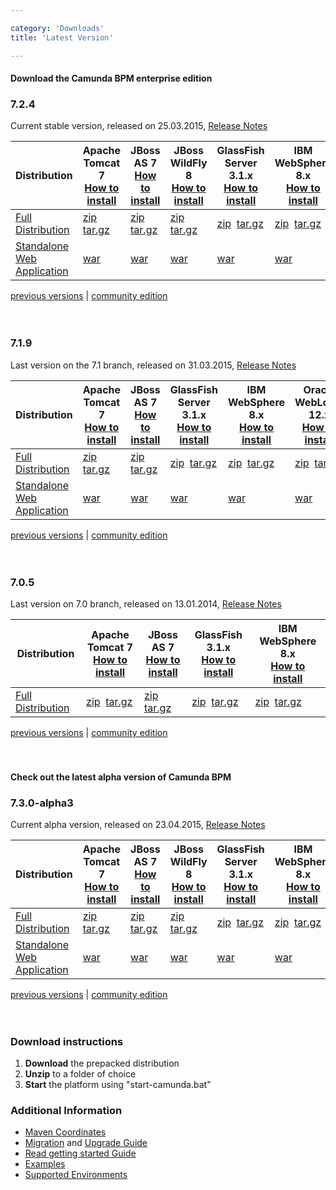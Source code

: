 ```yaml
---

category: 'Downloads'
title: 'Latest Version'

---
```


#### Download the Camunda BPM enterprise edition

<section class="row">
  <div class="col-md-12">
    <h3>7.2.4</h3>
    <p>
      Current stable version, released on 25.03.2015, <a target="_blank" href="https://app.camunda.com/jira/secure/ReleaseNote.jspa?projectId=10230&version=13507">Release Notes</a>
    </p>
    <table class="table table-responsive">
      <thead>
      <tr>
        <th class="table-condensed-column">
         Distribution
        </th>
        <th>
          <center>
            Apache <br/>
            Tomcat 7
          </center>
          <a href="ref:/guides/installation-guide/tomcat/">How to install</a>
        </th>
        <th>
          <center>
            JBoss <br/>
            AS 7
          </center>
          <a href="ref:/guides/installation-guide/jboss/">How to install</a>
        </th>
        <th>
          <center>
            JBoss <br/>
            WildFly 8
          </center>
          <a href="ref:/guides/installation-guide/jboss/">How to install</a>
        </th>
        <th>
          <center>
            GlassFish <br/>
            Server 3.1.x
          </center>
          <a href="ref:/guides/installation-guide/glassfish/">How to install</a>
        </th>
        <th>
          <center>
            IBM <br/>
            WebSphere 8.x
          </center>
          <a href="ref:/guides/installation-guide/was/">How to install</a>
        </th>
        <th>
          <center>
            Oracle <br/>
            WebLogic 12.x
          </center>
          <a href="ref:/guides/installation-guide/wls/">How to install</a>
        </th>
      </tr>
      </thead>
      <tbody>
        <tr class="well">
          <td>
            <a href="ref:/guides/user-guide/#introduction-download-full-distribution">Full Distribution</a>
          </td>
          <td>
            <a class="btn btn-sm btn-default download-bpm" href="http://camunda.org/enterprise-release/camunda-bpm/tomcat/7.2/7.2.4/camunda-bpm-ee-tomcat-7.2.4-ee.zip">zip</a>&nbsp;
            <a class="btn btn-sm btn-default download-bpm" href="http://camunda.org/enterprise-release/camunda-bpm/tomcat/7.2/7.2.4/camunda-bpm-ee-tomcat-7.2.4-ee.tar.gz">tar.gz</a>
          </td>
          <td>
            <a class="btn btn-sm btn-default download-bpm" href="http://camunda.org/enterprise-release/camunda-bpm/jboss/7.2/7.2.4/camunda-bpm-ee-jboss-7.2.4-ee.zip">zip</a>&nbsp;
            <a class="btn btn-sm btn-default download-bpm" href="http://camunda.org/enterprise-release/camunda-bpm/jboss/7.2/7.2.4/camunda-bpm-ee-jboss-7.2.4-ee.tar.gz">tar.gz</a>
          </td>
          <td>
            <a class="btn btn-sm btn-default download-bpm" href="http://camunda.org/enterprise-release/camunda-bpm/wildfly/7.2/7.2.4/camunda-bpm-ee-wildfly-7.2.4-ee.zip">zip</a>&nbsp;
            <a class="btn btn-sm btn-default download-bpm" href="http://camunda.org/enterprise-release/camunda-bpm/wildfly/7.2/7.2.4/camunda-bpm-ee-wildfly-7.2.4-ee.tar.gz">tar.gz</a>
          </td>
          <td>
            <a class="btn btn-sm btn-default download-bpm" href="http://camunda.org/enterprise-release/camunda-bpm/glassfish/7.2/7.2.4/camunda-bpm-ee-glassfish-7.2.4-ee.zip">zip</a>&nbsp;
            <a class="btn btn-sm btn-default download-bpm" href="http://camunda.org/enterprise-release/camunda-bpm/glassfish/7.2/7.2.4/camunda-bpm-ee-glassfish-7.2.4-ee.tar.gz">tar.gz</a>
          </td>
          <td>
            <a class="btn btn-sm btn-default download-bpm" href="http://camunda.org/enterprise-release/camunda-bpm/ibm-was/7.2/7.2.4/camunda-ee-ibm-was-7.2.4-ee.zip">zip</a>&nbsp;
            <a class="btn btn-sm btn-default download-bpm" href="http://camunda.org/enterprise-release/camunda-bpm/ibm-was/7.2/7.2.4/camunda-ee-ibm-was-7.2.4-ee.tar.gz">tar.gz</a>
          </td>
          <td>
            <a class="btn btn-sm btn-default download-bpm" href="http://camunda.org/enterprise-release/camunda-bpm/oracle-wls/7.2/7.2.4/camunda-ee-oracle-wls-7.2.4-ee.zip">zip</a>&nbsp;
            <a class="btn btn-sm btn-default download-bpm" href="http://camunda.org/enterprise-release/camunda-bpm/oracle-wls/7.2/7.2.4/camunda-ee-oracle-wls-7.2.4-ee.tar.gz">tar.gz</a>
          </td>
        </tr>
        <tr>
          <td>
            <a href="ref:/guides/user-guide/#introduction-download-standalone-web-application-distribution">Standalone Web Application</a>
          </td>
          <td>
            <a class="btn btn-sm btn-default download-bpm" href="http://camunda.org/enterprise-release/camunda-bpm/tomcat/7.2/7.2.4/camunda-webapp-ee-tomcat-standalone-7.2.4-ee.war">war</a>&nbsp;
          </td>
          <td>
            <a class="btn btn-sm btn-default download-bpm" href="http://camunda.org/enterprise-release/camunda-bpm/jboss/7.2/7.2.4/camunda-webapp-ee-jboss-standalone-7.2.4-ee.war">war</a>&nbsp;
          </td>
          <td>
            <a class="btn btn-sm btn-default download-bpm" href="http://camunda.org/enterprise-release/camunda-bpm/jboss/7.2/7.2.4/camunda-webapp-ee-jboss-standalone-7.2.4-ee.war">war</a>&nbsp;
          </td>
          <td>
            <a class="btn btn-sm btn-default download-bpm" href="http://camunda.org/enterprise-release/camunda-bpm/glassfish/7.2/7.2.4/camunda-webapp-ee-glassfish-standalone-7.2.4-ee.war">war</a>&nbsp;
          </td>
          <td>
            <a class="btn btn-sm btn-default download-bpm" href="http://camunda.org/enterprise-release/camunda-bpm/ibm-was/7.2/7.2.4/camunda-webapp-ee-was-standalone-7.2.4-ee.war">war</a>&nbsp;
          </td>
          <td>
            <a class="btn btn-sm btn-default download-bpm" href="http://camunda.org/enterprise-release/camunda-bpm/oracle-wls/7.2/7.2.4/camunda-webapp-ee-wls-standalone-7.2.4-ee.war">war</a>&nbsp;
          </td>
        </tr>
      </tbody>
    </table>
  </div>
</section>
<div class="row">
  <div class="col-md-12">
    <p class="pull-right">
      <a href="ref:/enterprise/previous-downloads.html">previous versions</a> |
      <a href="http://camunda.org/download">community edition</a><br><br><br>
    </p>
  </div>
</div>

<section class="row">
  <div class="col-md-12">
    <h3>7.1.9</h3>
    <p>
      Last version on the 7.1 branch, released on 31.03.2015, <a target="_blank" href="https://app.camunda.com/jira/secure/ReleaseNote.jspa?projectId=10230&version=13502">Release Notes</a>
    </p>
    <table class="table table-responsive">
      <thead>
      <tr>
        <th>
         Distribution
        </th>
        <th>
          <center>
            Apache <br/>
            Tomcat 7
          </center>
          <a href="ref:/guides/installation-guide/tomcat/">How to install</a>
        </th>
        <th>
          <center>
            JBoss <br/>
            AS 7
          </center>
          <a href="ref:/guides/installation-guide/jboss/">How to install</a>
        </th>
        <th>
          <center>
            GlassFish <br/>
            Server 3.1.x
          </center>
          <a href="ref:/guides/installation-guide/glassfish/">How to install</a>
        </th>
        <th>
          <center>
            IBM <br/>
            WebSphere 8.x
          </center>
          <a href="ref:/guides/installation-guide/was/">How to install</a>
        </th>
        <th>
          <center>
            Oracle <br/>
            WebLogic 12.x
          </center>
          <a href="ref:/guides/installation-guide/wls/">How to install</a>
        </th>
      </tr>
      </thead>
      <tbody>
        <tr class="well">
          <td>
            <a href="ref:/guides/user-guide/#introduction-download-full-distribution">Full Distribution</a>
          </td>
          <td>
            <a class="btn btn-sm btn-default download-bpm" href="http://camunda.org/enterprise-release/camunda-bpm/tomcat/7.1/7.1.9/camunda-bpm-ee-tomcat-7.1.9-ee.zip">zip</a>&nbsp;
            <a class="btn btn-sm btn-default download-bpm" href="http://camunda.org/enterprise-release/camunda-bpm/tomcat/7.1/7.1.9/camunda-bpm-ee-tomcat-7.1.9-ee.tar.gz">tar.gz</a>
          </td>
          <td>
            <a class="btn btn-sm btn-default download-bpm" href="http://camunda.org/enterprise-release/camunda-bpm/jboss/7.1/7.1.9/camunda-bpm-ee-jboss-7.1.9-ee.zip">zip</a>&nbsp;
            <a class="btn btn-sm btn-default download-bpm" href="http://camunda.org/enterprise-release/camunda-bpm/jboss/7.1/7.1.9/camunda-bpm-ee-jboss-7.1.9-ee.tar.gz">tar.gz</a>
          </td>
          <td>
            <a class="btn btn-sm btn-default download-bpm" href="http://camunda.org/enterprise-release/camunda-bpm/glassfish/7.1/7.1.9/camunda-bpm-ee-glassfish-7.1.9-ee.zip">zip</a>&nbsp;
            <a class="btn btn-sm btn-default download-bpm" href="http://camunda.org/enterprise-release/camunda-bpm/glassfish/7.1/7.1.9/camunda-bpm-ee-glassfish-7.1.9-ee.tar.gz">tar.gz</a>
          </td>
          <td>
            <a class="btn btn-sm btn-default download-bpm" href="http://camunda.org/enterprise-release/camunda-bpm/ibm-was/7.1/7.1.9/camunda-ee-ibm-was-7.1.9-ee.zip">zip</a>&nbsp;
            <a class="btn btn-sm btn-default download-bpm" href="http://camunda.org/enterprise-release/camunda-bpm/ibm-was/7.1/7.1.9/camunda-ee-ibm-was-7.1.9-ee.tar.gz">tar.gz</a>
          </td>
          <td>
            <a class="btn btn-sm btn-default download-bpm" href="http://camunda.org/enterprise-release/camunda-bpm/oracle-wls/7.1/7.1.9/camunda-ee-oracle-wls-7.1.9-ee.zip">zip</a>&nbsp;
            <a class="btn btn-sm btn-default download-bpm" href="http://camunda.org/enterprise-release/camunda-bpm/oracle-wls/7.1/7.1.9/camunda-ee-oracle-wls-7.1.9-ee.tar.gz">tar.gz</a>
          </td>
        </tr>
        <tr>
          <td>
            <a href="ref:/guides/user-guide/#introduction-download-standalone-web-application-distribution">Standalone Web Application</a>
          </td>
          <td>
            <a class="btn btn-sm btn-default download-bpm" href="http://camunda.org/enterprise-release/camunda-bpm/tomcat/7.1/7.1.9/camunda-webapp-ee-tomcat-standalone-7.1.9-ee.war">war</a>&nbsp;
          </td>
          <td>
            <a class="btn btn-sm btn-default download-bpm" href="http://camunda.org/enterprise-release/camunda-bpm/jboss/7.1/7.1.9/camunda-webapp-ee-jboss-standalone-7.1.9-ee.war">war</a>&nbsp;
          </td>
          <td>
            <a class="btn btn-sm btn-default download-bpm" href="http://camunda.org/enterprise-release/camunda-bpm/glassfish/7.1/7.1.9/camunda-webapp-ee-glassfish-standalone-7.1.9-ee.war">war</a>&nbsp;
          </td>
          <td>
            <a class="btn btn-sm btn-default download-bpm" href="http://camunda.org/enterprise-release/camunda-bpm/ibm-was/7.1/7.1.9/camunda-webapp-ee-was-standalone-7.1.9-ee.war">war</a>&nbsp;
          </td>
          <td>
            <a class="btn btn-sm btn-default download-bpm" href="http://camunda.org/enterprise-release/camunda-bpm/oracle-wls/7.1/7.1.9/camunda-webapp-ee-wls-standalone-7.1.9-ee.war">war</a>&nbsp;
          </td>
        </tr>
      </tbody>
    </table>
  </div>
</section>
<div class="row">
  <div class="col-md-12">
    <p class="pull-right">
      <a href="ref:/enterprise/previous-downloads.html">previous versions</a> |
      <a href="http://camunda.org/download">community edition</a><br><br><br>
    </p>
  </div>
</div>

<section class="row">
  <div class="col-md-12">
    <h3>7.0.5</h3>
    <p>
      Last version on 7.0 branch, released on 13.01.2014, <a target="_blank" href="https://app.camunda.com/jira/secure/ReleaseNote.jspa?projectId=10230&version=13005">Release Notes</a>
    </p>
    <table class="table">
      <thead>
      <tr>
        <th>
         Distribution
        </th>
        <th>
          Apache Tomcat 7</br>
          <a href="ref:/guides/installation-guide/tomcat/">How to install</a>
        </th>
        <th>
          JBoss AS 7</br>
          <a href="ref:/guides/installation-guide/jboss/">How to install</a>
        </th>
        <th>
          GlassFish 3.1.x</br>
          <a href="ref:/guides/installation-guide/glassfish/">How to install</a>
        </th>
        <th>
          IBM WebSphere 8.x</br>
          <a href="ref:/guides/installation-guide/was/">How to install</a>
        </th>
      </tr>
      </thead>
      <tbody>
        <tr class="well">
          <td>
            <a href="ref:/guides/user-guide/#introduction-download-full-distribution">Full Distribution</a>
          </td>
          <td>
            <a class="btn btn-sm btn-default" href="http://camunda.org/enterprise-release/camunda-bpm/tomcat/7.0/7.0.5/camunda-bpm-tomcat-7.0.5-ee.zip">zip</a>&nbsp;
            <a class="btn btn-sm btn-default" href="http://camunda.org/enterprise-release/camunda-bpm/tomcat/7.0/7.0.5/camunda-bpm-tomcat-7.0.5-ee.tar.gz">tar.gz</a>
          </td>
          <td>
            <a class="btn btn-sm btn-default" href="http://camunda.org/enterprise-release/camunda-bpm/jboss/7.0/7.0.5/camunda-bpm-jboss-7.0.5-ee.zip">zip</a>&nbsp;
            <a class="btn btn-sm btn-default" href="http://camunda.org/enterprise-release/camunda-bpm/jboss/7.0/7.0.5/camunda-bpm-jboss-7.0.5-ee.tar.gz">tar.gz</a>
          </td>
          <td>
            <a class="btn btn-sm btn-default" href="http://camunda.org/enterprise-release/camunda-bpm/glassfish/7.0/7.0.5/camunda-bpm-glassfish-7.0.5-ee.zip">zip</a>&nbsp;
            <a class="btn btn-sm btn-default" href="http://camunda.org/enterprise-release/camunda-bpm/glassfish/7.0/7.0.5/camunda-bpm-glassfish-7.0.5-ee.tar.gz">tar.gz</a><br>
          </td>
          <td colspan="2">
            <a class="btn btn-sm btn-default" href="http://camunda.org/enterprise-release/camunda-bpm/ibm-was/7.0/7.0.5/camunda-ee-ibm-was-7.0.5-ee.zip">zip</a>&nbsp;
            <a class="btn btn-sm btn-default" href="http://camunda.org/enterprise-release/camunda-bpm/ibm-was/7.0/7.0.5/camunda-ee-ibm-was-7.0.5-ee.tar.gz">tar.gz</a><br>
          </td>
        </tr>
      </tbody>
    </table>
  </div>
</section>
<div class="row">
  <div class="col-md-12">
    <p class="pull-right">
      <a href="ref:/enterprise/previous-downloads.html">previous versions</a> |
      <a href="http://camunda.org/download">community edition</a><br><br><br>
    </p>
  </div>
</div>

#### Check out the latest alpha version of Camunda BPM

<section class="row">
  <div class="col-md-12">
    <h3>7.3.0-alpha3</h3>
    <p>
      Current alpha version, released on 23.04.2015, <a target="_blank" href="http://blog.camunda.org/2015/04/camunda-BPM-7.3.0-alpha3-released.html">Release Notes</a>
    </p>
    <table class="table table-responsive">
      <thead>
      <tr>
        <th class="table-condensed-column">
         Distribution
        </th>
        <th>
          <center>
            Apache <br/>
            Tomcat 7
          </center>
          <a href="ref:/guides/installation-guide/tomcat/">How to install</a>
        </th>
        <th>
          <center>
            JBoss <br/>
            AS 7
          </center>
          <a href="ref:/guides/installation-guide/jboss/">How to install</a>
        </th>
        <th>
          <center>
            JBoss <br/>
            WildFly 8
          </center>
          <a href="ref:/guides/installation-guide/jboss/">How to install</a>
        </th>
        <th>
          <center>
            GlassFish <br/>
            Server 3.1.x
          </center>
          <a href="ref:/guides/installation-guide/glassfish/">How to install</a>
        </th>
        <th>
          <center>
            IBM <br/>
            WebSphere 8.x
          </center>
          <a href="ref:/guides/installation-guide/was/">How to install</a>
        </th>
        <th>
          <center>
            Oracle <br/>
            WebLogic 12.x
          </center>
          <a href="ref:/guides/installation-guide/wls/">How to install</a>
        </th>
      </tr>
      </thead>
      <tbody>
        <tr class="well">
          <td>
            <a href="ref:/guides/user-guide/#introduction-download-full-distribution">Full Distribution</a>
          </td>
          <td>
            <a class="btn btn-sm btn-default download-bpm" href="http://camunda.org/enterprise-release/camunda-bpm/tomcat/nightly/7.3.0-alpha3/camunda-bpm-ee-tomcat-7.3.0-alpha3-ee.zip">zip</a>&nbsp;
            <a class="btn btn-sm btn-default download-bpm" href="http://camunda.org/enterprise-release/camunda-bpm/tomcat/nightly/7.3.0-alpha3/camunda-bpm-ee-tomcat-7.3.0-alpha3-ee.tar.gz">tar.gz</a>
          </td>
          <td>
            <a class="btn btn-sm btn-default download-bpm" href="http://camunda.org/enterprise-release/camunda-bpm/jboss/nightly/7.3.0-alpha3/camunda-bpm-ee-jboss-7.3.0-alpha3-ee.zip">zip</a>&nbsp;
            <a class="btn btn-sm btn-default download-bpm" href="http://camunda.org/enterprise-release/camunda-bpm/jboss/nightly/7.3.0-alpha3/camunda-bpm-ee-jboss-7.3.0-alpha3-ee.tar.gz">tar.gz</a>
          </td>
          <td>
            <a class="btn btn-sm btn-default download-bpm" href="http://camunda.org/enterprise-release/camunda-bpm/wildfly/nightly/7.3.0-alpha3/camunda-bpm-ee-wildfly-7.3.0-alpha3-ee.zip">zip</a>&nbsp;
            <a class="btn btn-sm btn-default download-bpm" href="http://camunda.org/enterprise-release/camunda-bpm/wildfly/nightly/7.3.0-alpha3/camunda-bpm-ee-wildfly-7.3.0-alpha3-ee.tar.gz">tar.gz</a>
          </td>
          <td>
            <a class="btn btn-sm btn-default download-bpm" href="http://camunda.org/enterprise-release/camunda-bpm/glassfish/nightly/7.3.0-alpha3/camunda-bpm-ee-glassfish-7.3.0-alpha3-ee.zip">zip</a>&nbsp;
            <a class="btn btn-sm btn-default download-bpm" href="http://camunda.org/enterprise-release/camunda-bpm/glassfish/nightly/7.3.0-alpha3/camunda-bpm-ee-glassfish-7.3.0-alpha3-ee.tar.gz">tar.gz</a>
          </td>
          <td>
            <a class="btn btn-sm btn-default download-bpm" href="http://camunda.org/enterprise-release/camunda-bpm/ibm-was/nightly/7.3.0-alpha3/camunda-ee-ibm-was-7.3.0-alpha3-ee.zip">zip</a>&nbsp;
            <a class="btn btn-sm btn-default download-bpm" href="http://camunda.org/enterprise-release/camunda-bpm/ibm-was/nightly/7.3.0-alpha3/camunda-ee-ibm-was-7.3.0-alpha3-ee.tar.gz">tar.gz</a>
          </td>
          <td>
            <a class="btn btn-sm btn-default download-bpm" href="http://camunda.org/enterprise-release/camunda-bpm/oracle-wls/nightly/7.3.0-alpha3/camunda-ee-oracle-wls-7.3.0-alpha3-ee.zip">zip</a>&nbsp;
            <a class="btn btn-sm btn-default download-bpm" href="http://camunda.org/enterprise-release/camunda-bpm/oracle-wls/nightly/7.3.0-alpha3/camunda-ee-oracle-wls-7.3.0-alpha3-ee.tar.gz">tar.gz</a>
          </td>
        </tr>
        <tr>
          <td>
            <a href="ref:/guides/user-guide/#introduction-download-standalone-web-application-distribution">Standalone Web Application</a>
          </td>
          <td>
            <a class="btn btn-sm btn-default download-bpm" href="http://camunda.org/enterprise-release/camunda-bpm/tomcat/nightly/7.3.0-alpha3/camunda-webapp-ee-tomcat-standalone-7.3.0-alpha3-ee.war">war</a>&nbsp;
          </td>
          <td>
            <a class="btn btn-sm btn-default download-bpm" href="http://camunda.org/enterprise-release/camunda-bpm/jboss/nightly/7.3.0-alpha3/camunda-webapp-ee-jboss-standalone-7.3.0-alpha3-ee.war">war</a>&nbsp;
          </td>
          <td>
            <a class="btn btn-sm btn-default download-bpm" href="http://camunda.org/enterprise-release/camunda-bpm/jboss/nightly/7.3.0-alpha3/camunda-webapp-ee-jboss-standalone-7.3.0-alpha3-ee.war">war</a>&nbsp;
          </td>
          <td>
            <a class="btn btn-sm btn-default download-bpm" href="http://camunda.org/enterprise-release/camunda-bpm/glassfish/nightly/7.3.0-alpha3/camunda-webapp-ee-glassfish-standalone-7.3.0-alpha3-ee.war">war</a>&nbsp;
          </td>
          <td>
            <a class="btn btn-sm btn-default download-bpm" href="http://camunda.org/enterprise-release/camunda-bpm/ibm-was/nightly/7.3.0-alpha3/camunda-webapp-ee-was-standalone-7.3.0-alpha3-ee.war">war</a>&nbsp;
          </td>
          <td>
            <a class="btn btn-sm btn-default download-bpm" href="http://camunda.org/enterprise-release/camunda-bpm/oracle-wls/nightly/7.3.0-alpha3/camunda-webapp-ee-wls-standalone-7.3.0-alpha3-ee.war">war</a>&nbsp;
          </td>
        </tr>
      </tbody>
    </table>
  </div>
</section>
<div class="row">
  <div class="col-md-12">
    <p class="pull-right">
      <a href="ref:/enterprise/previous-downloads.html">previous versions</a> |
      <a href="http://camunda.org/download">community edition</a><br><br><br>
    </p>
  </div>
</div>

<div class="row">
  <div class="col-md-6">
    <h3>Download instructions</h3>
    <ol>
      <li><strong>Download</strong> the prepacked distribution</li>
      <li><strong>Unzip</strong> to a folder of choice</li>
      <li><strong>Start</strong> the platform using "start-camunda.bat"</li>
    </ol>
  </div>
  <div class="col-md-6">
    <h3>Additional Information</h3>
    <ul>
      <li>
        <a href="ref:#maven-coordinates-maven-coordinates">Maven Coordinates</a>
      </li>
      <li>
        <a href="ref:/guides/migration-guide/">Migration</a> and <a href="ref:/guides/migration-guide/#patch-level-upgrade">Upgrade Guide</a>
      </li>
      <li>
        <a href="ref:/guides/getting-started-guides/">Read getting started Guide</a>
      </li>
      <li>
        <a href="ref:/real-life/examples/" id="githubExamples">Examples</a>
      </li>
      <li>
        <a href="ref:/guides/user-guide/#introduction-supported-environments">Supported Environments</a>
      </li>
    </ul>
  </div>
</div>
